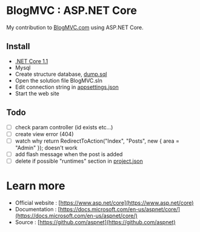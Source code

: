 # BlogMVC : ASP.NET Core

My contribution to [BlogMVC.com](http://www.blogmvc.com/) using ASP.NET Core.

## Install

- [.NET Core 1.1](https://www.microsoft.com/net/download/core#/current)
- Mysql
- Create structure database, [dump.sql](https://raw.githubusercontent.com/Grafikart/blogmvc/master/dump.sql)
- Open the solution file BlogMVC.sln
- Edit connection string in [appsettings.json](https://github.com/zyhou/BlogMVC-ASPNETCore/blob/master/src/BlogMVC/appsettings.json)
- Start the web site

## Todo

- [ ] check param controller (id exists etc...)
- [ ] create view error (404)
- [ ] watch why return RedirectToAction("Index", "Posts", new { area = "Admin" }); doesn't work 
- [ ] add flash message when the post is added
- [ ] delete if possible "runtimes" section in [project.json](https://github.com/zyhou/BlogMVC-ASPNETCore/blob/master/src/BlogMVC/project.json)

# Learn more

- Official website : [https://www.asp.net/core](https://www.asp.net/core)
- Documentation : [https://docs.microsoft.com/en-us/aspnet/core/](https://docs.microsoft.com/en-us/aspnet/core/)
- Source : [https://github.com/aspnet](https://github.com/aspnet)

